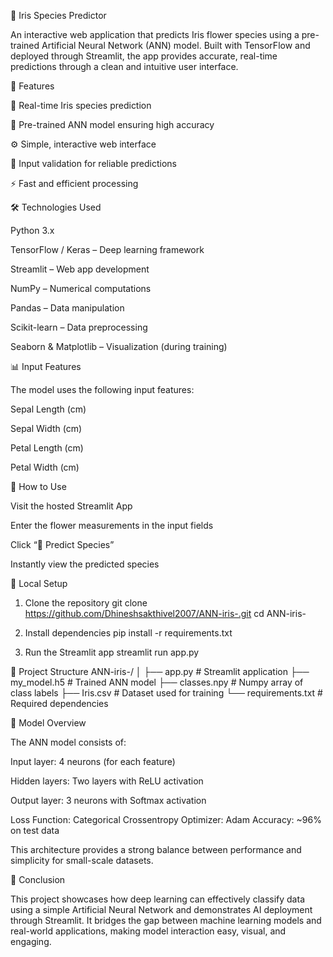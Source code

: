 🌸 Iris Species Predictor

An interactive web application that predicts Iris flower species using a pre-trained Artificial Neural Network (ANN) model.
Built with TensorFlow and deployed through Streamlit, the app provides accurate, real-time predictions through a clean and intuitive user interface.

🌟 Features

🔮 Real-time Iris species prediction

🧠 Pre-trained ANN model ensuring high accuracy

⚙️ Simple, interactive web interface

📏 Input validation for reliable predictions

⚡ Fast and efficient processing

🛠️ Technologies Used

Python 3.x

TensorFlow / Keras – Deep learning framework

Streamlit – Web app development

NumPy – Numerical computations

Pandas – Data manipulation

Scikit-learn – Data preprocessing

Seaborn & Matplotlib – Visualization (during training)

📊 Input Features

The model uses the following input features:

Sepal Length (cm)

Sepal Width (cm)

Petal Length (cm)

Petal Width (cm)

🚀 How to Use

Visit the hosted Streamlit App

Enter the flower measurements in the input fields

Click “🔮 Predict Species”

Instantly view the predicted species

🔧 Local Setup
1. Clone the repository
git clone https://github.com/Dhineshsakthivel2007/ANN-iris-.git
cd ANN-iris-

2. Install dependencies
pip install -r requirements.txt

3. Run the Streamlit app
streamlit run app.py

📁 Project Structure
ANN-iris-/
│
├── app.py             # Streamlit application
├── my_model.h5        # Trained ANN model
├── classes.npy        # Numpy array of class labels
├── Iris.csv           # Dataset used for training
└── requirements.txt   # Required dependencies

🧠 Model Overview

The ANN model consists of:

Input layer: 4 neurons (for each feature)

Hidden layers: Two layers with ReLU activation

Output layer: 3 neurons with Softmax activation

Loss Function: Categorical Crossentropy
Optimizer: Adam
Accuracy: ~96% on test data

This architecture provides a strong balance between performance and simplicity for small-scale datasets.

🏁 Conclusion

This project showcases how deep learning can effectively classify data using a simple Artificial Neural Network and demonstrates AI deployment through Streamlit.
It bridges the gap between machine learning models and real-world applications, making model interaction easy, visual, and engaging.